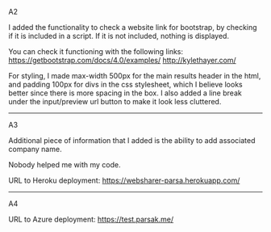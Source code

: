A2

I added the functionality to check a website link for bootstrap, by checking if it is included in a script. If it is not included, nothing is displayed.

You can check it functioning with the following links:
https://getbootstrap.com/docs/4.0/examples/
http://kylethayer.com/

For styling, I made max-width 500px for the main results header in the html, and padding 100px for divs in the css stylesheet, which I believe looks better since there is more spacing in the box. I also added a line break under the input/preview url button to make it look less cluttered.

---------------------------------------------------------------------------------------------------------

A3

Additional piece of information that I added is the ability to add associated company name.

Nobody helped me with my code.

URL to Heroku deployment:
https://websharer-parsa.herokuapp.com/

---------------------------------------------------------------------------------------------------------

A4

URL to Azure deployment:
https://test.parsak.me/
